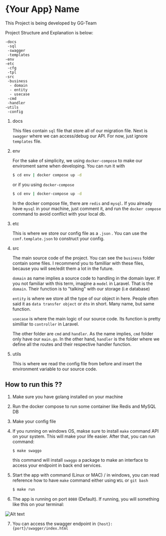 # {Your App} Name

This Project is being developed by GG-Team

Project Structure and Explanation is below:

```
-docs
 -sql
 -swagger
 -templates
-env
-etc
 -cfg
 -tpl
-src
 -business
  - domain
  - entity
  - usecase
 -cmd
 -handler
-utils
 -config

```

1. docs
   
   This files contain ``sql`` file that store all of our migration file. Next is ``swagger`` where we can access/debug our API. For now, just ignore ``templates`` file.

2. env
   
   For the sake of simplicity, we using ``docker-compose`` to make our enviroment same when developing. You can run it with
   ```bash
   $ cd env | docker compose up -d
   ```

   or if you using ``docker-compose``
   ```bash
   $ cd env | docker-compose up -d
   ```

   In the docker compose file, there are ``redis`` and ``mysql``. If you already have ``mysql`` in your machine, just comment it, and run the ``docker compose`` command to avoid conflict with your local db.

3. etc
   
   This is where we store our config file as a ``.json`` . You can use the ``conf.template.json`` to construct your config.

4. src

    The main source code of the project. You can see the ``business`` folder contain some files. I recommend you to familliar with these files, because you will see/edit them a lot in the future.

    ``domain`` as name implies a source code to handling in the domain layer. If you not familiar with this term, imagine a ``model`` in Laravel. That is the ``domain``. Their function is to "talking" with our storage (i.e database)

    ``entity`` is where we store all the type of our object in here. People often said it as ``data transfer object`` or ``dto`` in short. Many name, but same function.

    ``usecase`` is where the main logic of our source code. Its function is pretty similliar to ``controller`` in Laravel.

    The other folder are ``cmd`` and ``handler``. As the name implies, ``cmd`` folder only have our ``main.go``. In the other hand, ``handler`` is the folder where we define all the routes and their respective handler function.

5. utils
   
   This is where we read the config file from before and insert the environment variable to our source code.



## How to run this ??

1. Make sure you have golang installed on your machine
2. Run the docker compose to run some container like Redis and MySQL DB
3. Make your config file
4. If you running on windows OS, makse sure to install ``make`` command API on your system. This will make your life easier. After that, you can run command:
   ```bash
   $ make swaggo
   ```

   this command will install ``swaggo`` a package to make an interface to access your endpoint in back end services.

5. Start the app with command (Linux or MAC) / in windows, you can read reference how to have ``make`` command either using ``WSL`` or ``git bash``

   ```bash
   $ make run
   ```
6. The app is running on port ``8080`` (Default). If running, you will something like this on your terminal:

![Alt text](./etc/images/running_terminal.png)

7. You can access the swagger endpoint in `{host}:{port}/swagger/index.html`
